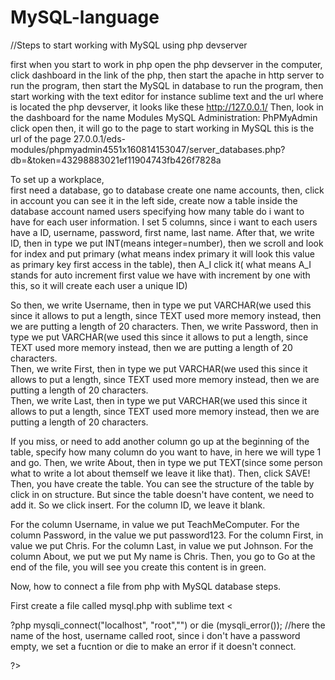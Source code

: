 # MySQL-language
//Steps to start working with MySQL using php devserver   

first when you start to work in php open the php devserver in the computer, click dashboard in the link of the php, then start the apache in http server to run the program, then start the MySQL in database to run the program, then start working with the text editor for instance sublime text and the url where is located the php devserver, it looks like these http://127.0.0.1/ 
Then, look in the dashboard for the name Modules MySQL Administration: PhPMyAdmin click open then, it will go to the page to start working in MySQL this is the url of the page  27.0.0.1/eds-modules/phpmyadmin4551x160814153047/server_databases.php?db=&amp;token=43298883021ef11904743fb426f7828a  

To set up a workplace,   
first need a database, go to database create one name accounts, then, click in account you can see it in the left side, create now a table inside the database account named users specifying how many table do i want to have for each user information. 
I set 5 columns, since i want to each users have a ID, username, password, first name, last name. After that, we write ID, then in type we put INT(means integer=number), then we scroll and look for index and put primary  (what means index primary it will look this value as primary key first access in the table), then A_I click it( what  means A_I stands for auto increment first value we have with increment by one with this, so it will create each user  a unique ID)  

So then, we write Username, then in type we put VARCHAR(we used this since it allows to put a length, since TEXT used  more memory instead, then we are putting a length of 20 characters. 
Then, we write Password, then in type we put VARCHAR(we used this since it allows to put a length, since TEXT used  more memory instead, then we are putting a length of 20 characters.  
Then, we write First, then in type we put VARCHAR(we used this since it allows to put a length, since TEXT used  more memory instead, then we are putting a length of 20 characters.  
Then, we write Last, then in type we put VARCHAR(we used this since it allows to put a length, since TEXT used  more memory instead, then we are putting a length of 20 characters.   

If you miss, or need to add another column go up at the beginning of the table, specify how many column do you want to  have, in here we will type 1 and go.  Then, we write About, then in type we put TEXT(since some person what to write a lot about themself we leave it like  that). Then, click SAVE!  Then, you have create the table. You can see the structure of the table by click in on structure. But since the table doesn't have content, we need to add it. So we click insert.  For the column ID, we leave it blank. 

For the column Username, in value we put TeachMeComputer. 
For the column Password, in the value we put password123. 
For the column First, in value we put Chris. 
For the column Last, in value we put Johnson. 
For the column About, we put we put My name is Chris. 
Then, you go to Go at the end of the file, you will see you create this content is in green.  

Now, how to connect a file from php with MySQL database steps. 

First create a file called mysql.php with sublime text  &lt;

?php  mysqli_connect("localhost", "root","") or die (mysqli_error());  //here the name of the host, username called root, since i don't have a password empty, we set a fucntion or die to make an error if it doesn't connect.   

?>
